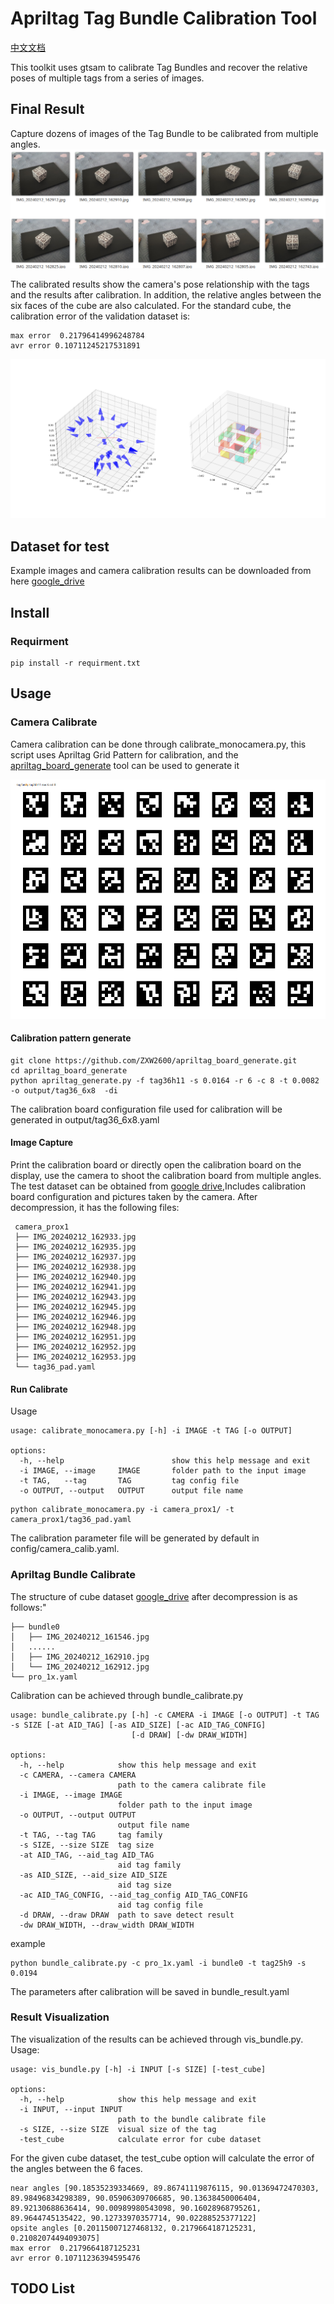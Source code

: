 # Apriltag Tag Bundle Calibration Tool

[中文文档](./readme_cn.md)

This toolkit uses gtsam to calibrate Tag Bundles and recover the relative poses of multiple tags from a series of images.

## Final Result

Capture dozens of images of the Tag Bundle to be calibrated from multiple angles.
![example img](./.assert/image_gird.png)

The calibrated results show the camera's pose relationship with the tags and the results after calibration. In addition, the relative angles between the six faces of the cube are also calculated. For the standard cube, the calibration error of the validation dataset is:

```shell
max error  0.21796414996248784
avr error 0.10711245217531891
```

![result](./.assert/result.png)

## Dataset for test

Example images and camera calibration results can be downloaded from here [google_drive](https://drive.google.com/file/d/11k1m0Q2mUbp0rxg8_eLo6up_41Tp__8e/view?usp=sharing)

## Install

### Requirment

```shell
pip install -r requirment.txt
```

## Usage

### Camera Calibrate

Camera calibration can be done through calibrate_monocamera.py, this script uses Apriltag Grid Pattern for calibration, and the [apriltag_board_generate](https://github.com/ZXW2600/apriltag_board_generate.git) tool can be used to generate it

![pattern example](./.assert/tag36.png)

#### Calibration pattern generate

```shell
git clone https://github.com/ZXW2600/apriltag_board_generate.git
cd apriltag_board_generate
python apriltag_generate.py -f tag36h11 -s 0.0164 -r 6 -c 8 -t 0.0082 -o output/tag36_6x8  -di
```

The calibration board configuration file used for calibration will be generated in output/tag36_6x8.yaml

#### Image Capture

Print the calibration board or directly open the calibration board on the display, use the camera to shoot the calibration board from multiple angles. The test dataset can be obtained from [google drive](https://drive.google.com/file/d/1NkC0lnTKcPBemN78WzJNqUPJvMJkoj__/view?usp=sharing),Includes calibration board configuration and pictures taken by the camera. After decompression, it has the following files:

```shell
 camera_prox1
 ├── IMG_20240212_162933.jpg
 ├── IMG_20240212_162935.jpg
 ├── IMG_20240212_162937.jpg
 ├── IMG_20240212_162938.jpg
 ├── IMG_20240212_162940.jpg
 ├── IMG_20240212_162941.jpg
 ├── IMG_20240212_162943.jpg
 ├── IMG_20240212_162945.jpg
 ├── IMG_20240212_162946.jpg
 ├── IMG_20240212_162948.jpg
 ├── IMG_20240212_162951.jpg
 ├── IMG_20240212_162952.jpg
 ├── IMG_20240212_162953.jpg
 └── tag36_pad.yaml
```

#### Run Calibrate

Usage

```shell
usage: calibrate_monocamera.py [-h] -i IMAGE -t TAG [-o OUTPUT]

options:
  -h, --help                        show this help message and exit
  -i IMAGE, --image     IMAGE       folder path to the input image
  -t TAG,   --tag       TAG         tag config file
  -o OUTPUT, --output   OUTPUT      output file name
```

```shell
python calibrate_monocamera.py -i camera_prox1/ -t camera_prox1/tag36_pad.yaml
```

The calibration parameter file will be generated by default in config/camera_calib.yaml.

### Apriltag Bundle Calibrate

The structure of cube dataset [google_drive](https://drive.google.com/file/d/11k1m0Q2mUbp0rxg8_eLo6up_41Tp__8e/view?usp=sharing) after decompression is as follows:"

```shell
├── bundle0
│   ├── IMG_20240212_161546.jpg
│   ......
│   ├── IMG_20240212_162910.jpg
│   └── IMG_20240212_162912.jpg
└── pro_1x.yaml
```

Calibration can be achieved through bundle_calibrate.py

```shell
usage: bundle_calibrate.py [-h] -c CAMERA -i IMAGE [-o OUTPUT] -t TAG -s SIZE [-at AID_TAG] [-as AID_SIZE] [-ac AID_TAG_CONFIG]
                           [-d DRAW] [-dw DRAW_WIDTH]

options:
  -h, --help            show this help message and exit
  -c CAMERA, --camera CAMERA
                        path to the camera calibrate file
  -i IMAGE, --image IMAGE
                        folder path to the input image
  -o OUTPUT, --output OUTPUT
                        output file name
  -t TAG, --tag TAG     tag family
  -s SIZE, --size SIZE  tag size
  -at AID_TAG, --aid_tag AID_TAG
                        aid tag family
  -as AID_SIZE, --aid_size AID_SIZE
                        aid tag size
  -ac AID_TAG_CONFIG, --aid_tag_config AID_TAG_CONFIG
                        aid tag config file
  -d DRAW, --draw DRAW  path to save detect result
  -dw DRAW_WIDTH, --draw_width DRAW_WIDTH
```

example

```shell
python bundle_calibrate.py -c pro_1x.yaml -i bundle0 -t tag25h9 -s 0.0194
```

The parameters after calibration will be saved in bundle_result.yaml

### Result Visualization

The visualization of the results can be achieved through vis_bundle.py.
Usage:

```shell
usage: vis_bundle.py [-h] -i INPUT [-s SIZE] [-test_cube]

options:
  -h, --help            show this help message and exit
  -i INPUT, --input INPUT
                        path to the bundle calibrate file
  -s SIZE, --size SIZE  visual size of the tag
  -test_cube            calculate error for cube dataset
```

For the given cube dataset, the test_cube option will calculate the error of the angles between the 6 faces.

```shell
near angles [90.18535239334669, 89.86741119876115, 90.01369472470303, 89.98496834298389, 90.05906309706685, 90.13638450006404, 89.92130688636414, 90.00989980543098, 90.16028968795261, 89.9644745135422, 90.12733970357714, 90.02288525377122]
opsite angles [0.20115007127468132, 0.2179664187125231, 0.21082074494093075]
max error  0.2179664187125231
avr error 0.10711236394595476
```

## TODO List


